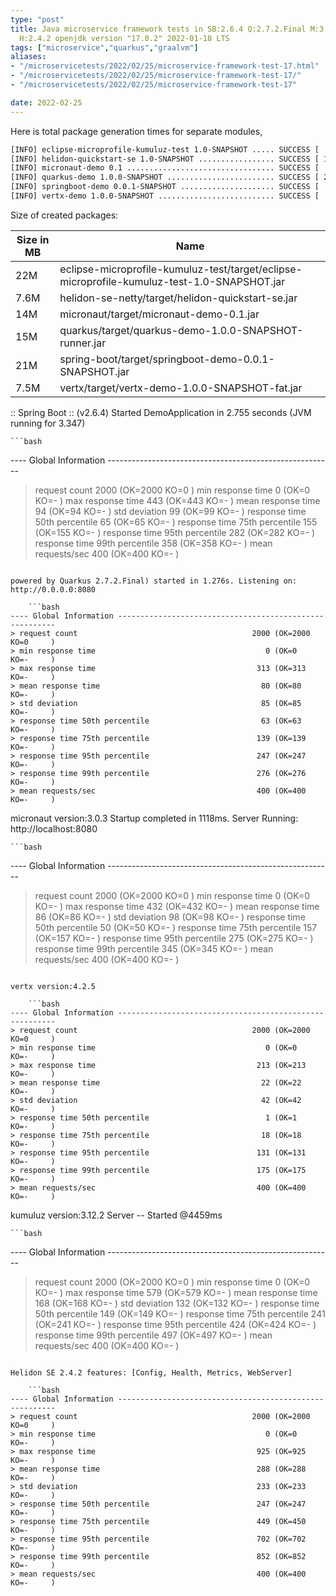```yaml
---
type: "post"
title: Java microservice framework tests in SB:2.6.4 Q:2.7.2.Final M:3.3.3 V:4.2.5
  H:2.4.2 openjdk version "17.0.2" 2022-01-18 LTS
tags: ["microservice","quarkus","graalvm"]
aliases:
- "/microservicetests/2022/02/25/microservice-framework-test-17.html"
- "/microservicetests/2022/02/25/microservice-framework-test-17/"
- "/microservicetests/2022/02/25/microservice-framework-test-17"

date: 2022-02-25
---
```

 
Here is total package generation times for separate modules,
```bash
[INFO] eclipse-microprofile-kumuluz-test 1.0-SNAPSHOT ..... SUCCESS [  6.415 s]
[INFO] helidon-quickstart-se 1.0-SNAPSHOT ................. SUCCESS [ 12.477 s]
[INFO] micronaut-demo 0.1 ................................. SUCCESS [  8.721 s]
[INFO] quarkus-demo 1.0.0-SNAPSHOT ........................ SUCCESS [ 21.711 s]
[INFO] springboot-demo 0.0.1-SNAPSHOT ..................... SUCCESS [  0.654 s]
[INFO] vertx-demo 1.0.0-SNAPSHOT .......................... SUCCESS [  4.365 s]
```
Size of created packages:

| Size in MB |  Name |
|------------|-------|
| 22M | eclipse-microprofile-kumuluz-test/target/eclipse-microprofile-kumuluz-test-1.0-SNAPSHOT.jar |
| 7.6M | helidon-se-netty/target/helidon-quickstart-se.jar |
| 14M | micronaut/target/micronaut-demo-0.1.jar |
| 15M | quarkus/target/quarkus-demo-1.0.0-SNAPSHOT-runner.jar |
| 21M | spring-boot/target/springboot-demo-0.0.1-SNAPSHOT.jar |
| 7.5M | vertx/target/vertx-demo-1.0.0-SNAPSHOT-fat.jar |


:: Spring Boot :: (v2.6.4) Started DemoApplication in 2.755 seconds (JVM running for 3.347)

    ```bash
---- Global Information --------------------------------------------------------
> request count                                       2000 (OK=2000   KO=0     )
> min response time                                      0 (OK=0      KO=-     )
> max response time                                    443 (OK=443    KO=-     )
> mean response time                                    94 (OK=94     KO=-     )
> std deviation                                         99 (OK=99     KO=-     )
> response time 50th percentile                         65 (OK=65     KO=-     )
> response time 75th percentile                        155 (OK=155    KO=-     )
> response time 95th percentile                        282 (OK=282    KO=-     )
> response time 99th percentile                        358 (OK=358    KO=-     )
> mean requests/sec                                    400 (OK=400    KO=-     )
```

powered by Quarkus 2.7.2.Final) started in 1.276s. Listening on: http://0.0.0.0:8080

    ```bash
---- Global Information --------------------------------------------------------
> request count                                       2000 (OK=2000   KO=0     )
> min response time                                      0 (OK=0      KO=-     )
> max response time                                    313 (OK=313    KO=-     )
> mean response time                                    80 (OK=80     KO=-     )
> std deviation                                         85 (OK=85     KO=-     )
> response time 50th percentile                         63 (OK=63     KO=-     )
> response time 75th percentile                        139 (OK=139    KO=-     )
> response time 95th percentile                        247 (OK=247    KO=-     )
> response time 99th percentile                        276 (OK=276    KO=-     )
> mean requests/sec                                    400 (OK=400    KO=-     )
```

micronaut version:3.0.3 Startup completed in 1118ms. Server Running: http://localhost:8080

    ```bash
---- Global Information --------------------------------------------------------
> request count                                       2000 (OK=2000   KO=0     )
> min response time                                      0 (OK=0      KO=-     )
> max response time                                    432 (OK=432    KO=-     )
> mean response time                                    86 (OK=86     KO=-     )
> std deviation                                         98 (OK=98     KO=-     )
> response time 50th percentile                         50 (OK=50     KO=-     )
> response time 75th percentile                        157 (OK=157    KO=-     )
> response time 95th percentile                        275 (OK=275    KO=-     )
> response time 99th percentile                        345 (OK=345    KO=-     )
> mean requests/sec                                    400 (OK=400    KO=-     )
```

vertx version:4.2.5

    ```bash
---- Global Information --------------------------------------------------------
> request count                                       2000 (OK=2000   KO=0     )
> min response time                                      0 (OK=0      KO=-     )
> max response time                                    213 (OK=213    KO=-     )
> mean response time                                    22 (OK=22     KO=-     )
> std deviation                                         42 (OK=42     KO=-     )
> response time 50th percentile                          1 (OK=1      KO=-     )
> response time 75th percentile                         18 (OK=18     KO=-     )
> response time 95th percentile                        131 (OK=131    KO=-     )
> response time 99th percentile                        175 (OK=175    KO=-     )
> mean requests/sec                                    400 (OK=400    KO=-     )
```

kumuluz version:3.12.2 Server -- Started @4459ms

    ```bash
---- Global Information --------------------------------------------------------
> request count                                       2000 (OK=2000   KO=0     )
> min response time                                      0 (OK=0      KO=-     )
> max response time                                    579 (OK=579    KO=-     )
> mean response time                                   168 (OK=168    KO=-     )
> std deviation                                        132 (OK=132    KO=-     )
> response time 50th percentile                        149 (OK=149    KO=-     )
> response time 75th percentile                        241 (OK=241    KO=-     )
> response time 95th percentile                        424 (OK=424    KO=-     )
> response time 99th percentile                        497 (OK=497    KO=-     )
> mean requests/sec                                    400 (OK=400    KO=-     )
```

Helidon SE 2.4.2 features: [Config, Health, Metrics, WebServer]

    ```bash
---- Global Information --------------------------------------------------------
> request count                                       2000 (OK=2000   KO=0     )
> min response time                                      0 (OK=0      KO=-     )
> max response time                                    925 (OK=925    KO=-     )
> mean response time                                   288 (OK=288    KO=-     )
> std deviation                                        233 (OK=233    KO=-     )
> response time 50th percentile                        247 (OK=247    KO=-     )
> response time 75th percentile                        449 (OK=450    KO=-     )
> response time 95th percentile                        702 (OK=702    KO=-     )
> response time 99th percentile                        852 (OK=852    KO=-     )
> mean requests/sec                                    400 (OK=400    KO=-     )
```
